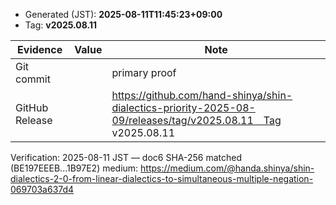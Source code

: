 - Generated (JST): **2025-08-11T11:45:23+09:00**
- Tag: **v2025.08.11**

| Evidence | Value | Note |
|---|---|---|
| Git commit |  | primary proof |
| GitHub Release |  | https://github.com/hand-shinya/shin-dialectics-priority-2025-08-09/releases/tag/v2025.08.11　Tag v2025.08.11 |
Verification: 2025-08-11 JST — doc6 SHA-256 matched (BE197EEEB...1B97E2)
medium: https://medium.com/@handa.shinya/shin-dialectics-2-0-from-linear-dialectics-to-simultaneous-multiple-negation-069703a637d4
